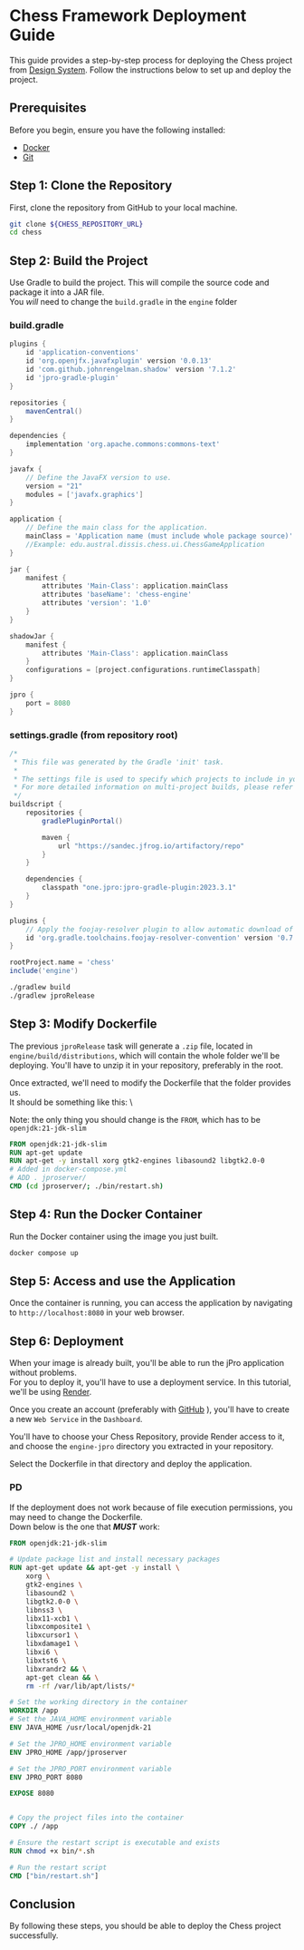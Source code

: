 # Chess Framework Deployment Guide

This guide provides a step-by-step process for deploying the Chess project from [Design System](https://github.com/austral-ingsis-classroom/chess-template). Follow the instructions below to set up and deploy the project.

## Prerequisites

Before you begin, ensure you have the following installed:
- [Docker](https://www.docker.com)
- [Git](https://git-scm.com)

## Step 1: Clone the Repository

First, clone the repository from GitHub to your local machine.

```bash
git clone ${CHESS_REPOSITORY_URL}
cd chess
```

## Step 2: Build the Project

Use Gradle to build the project. This will compile the source code and package it into a JAR file.\
You _will_ need to change the `build.gradle` in the `engine` folder

### build.gradle
```groovy
plugins {
    id 'application-conventions'
    id 'org.openjfx.javafxplugin' version '0.0.13'
    id 'com.github.johnrengelman.shadow' version '7.1.2'
    id 'jpro-gradle-plugin'
}

repositories {
    mavenCentral()
}

dependencies {
    implementation 'org.apache.commons:commons-text'
}

javafx {
    // Define the JavaFX version to use.
    version = "21"
    modules = ['javafx.graphics']
}

application {
    // Define the main class for the application.
    mainClass = 'Application name (must include whole package source)'
    //Example: edu.austral.dissis.chess.ui.ChessGameApplication
}

jar {
    manifest {
        attributes 'Main-Class': application.mainClass
        attributes 'baseName': 'chess-engine'
        attributes 'version': '1.0'
    }
}

shadowJar {
    manifest {
        attributes 'Main-Class': application.mainClass
    }
    configurations = [project.configurations.runtimeClasspath]
}

jpro {
    port = 8080
}
```

### settings.gradle (from repository root)
```groovy
/*
 * This file was generated by the Gradle 'init' task.
 *
 * The settings file is used to specify which projects to include in your build.
 * For more detailed information on multi-project builds, please refer to https://docs.gradle.org/8.6/userguide/multi_project_builds.html in the Gradle documentation.
 */
buildscript {
    repositories {
        gradlePluginPortal()

        maven {
            url "https://sandec.jfrog.io/artifactory/repo"
        }
    }

    dependencies {
        classpath "one.jpro:jpro-gradle-plugin:2023.3.1"
    }
}

plugins {
    // Apply the foojay-resolver plugin to allow automatic download of JDKs
    id 'org.gradle.toolchains.foojay-resolver-convention' version '0.7.0'
}

rootProject.name = 'chess'
include('engine')

```


```bash
./gradlew build
./gradlew jproRelease
```

## Step 3: Modify Dockerfile
The previous `jproRelease` task will generate a `.zip` file, located in `engine/build/distributions`, which will contain the whole folder we'll be deploying.
You'll have to unzip it in your repository, preferably in the root.

Once extracted, we'll need to modify the Dockerfile that the folder provides us.\
It should be something like this: \

Note: the only thing you should change is the ``FROM``, which has to be `openjdk:21-jdk-slim`
```Dockerfile
FROM openjdk:21-jdk-slim
RUN apt-get update
RUN apt-get -y install xorg gtk2-engines libasound2 libgtk2.0-0
# Added in docker-compose.yml 
# ADD . jproserver/
CMD (cd jproserver/; ./bin/restart.sh)
```

## Step 4: Run the Docker Container

Run the Docker container using the image you just built.

```bash
docker compose up
```

## Step 5: Access and use the Application

Once the container is running, you can access the application by navigating to `http://localhost:8080` in your web browser.

## Step 6: Deployment

When your image is already built, you'll be able to run the jPro application without problems. \
For you to deploy it, you'll have to use a deployment service. In this tutorial, we'll be using [Render](https://render.com).

Once you create an account (preferably with [GitHub](https://github.com) ), you'll have to create a new `Web Service` in the ``Dashboard``.

You'll have to choose your Chess Repository, provide Render access to it, and choose the ``engine-jpro`` directory you extracted in your repository.

Select the Dockerfile in that directory and deploy the application.

### PD 
If the deployment does not work because of file execution permissions, you may need to change the Dockerfile.\
Down below is the one that **_MUST_** work:


```Dockerfile
FROM openjdk:21-jdk-slim

# Update package list and install necessary packages
RUN apt-get update && apt-get -y install \
    xorg \
    gtk2-engines \
    libasound2 \
    libgtk2.0-0 \
    libnss3 \
    libx11-xcb1 \
    libxcomposite1 \
    libxcursor1 \
    libxdamage1 \
    libxi6 \
    libxtst6 \
    libxrandr2 && \
    apt-get clean && \
    rm -rf /var/lib/apt/lists/*

# Set the working directory in the container
WORKDIR /app
# Set the JAVA_HOME environment variable
ENV JAVA_HOME /usr/local/openjdk-21

# Set the JPRO_HOME environment variable
ENV JPRO_HOME /app/jproserver

# Set the JPRO_PORT environment variable
ENV JPRO_PORT 8080

EXPOSE 8080


# Copy the project files into the container
COPY ./ /app

# Ensure the restart script is executable and exists
RUN chmod +x bin/*.sh

# Run the restart script
CMD ["bin/restart.sh"]
```


## Conclusion

By following these steps, you should be able to deploy the Chess project successfully.
